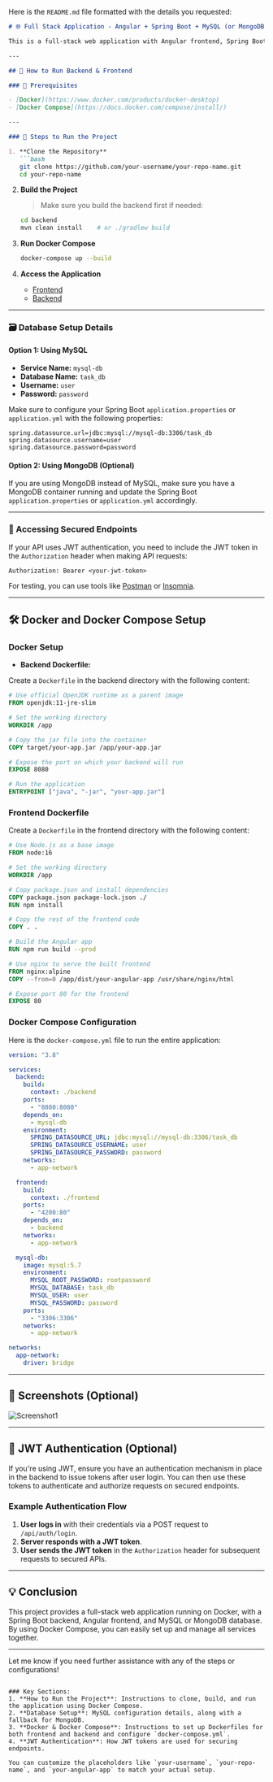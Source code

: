 Here is the `README.md` file formatted with the details you requested:

```markdown
# 🌐 Full Stack Application - Angular + Spring Boot + MySQL (or MongoDB) + Docker

This is a full-stack web application with Angular frontend, Spring Boot backend, and MySQL or MongoDB as the database. Everything runs in containers using Docker and Docker Compose.

---

## 🚀 How to Run Backend & Frontend

### 📌 Prerequisites

- [Docker](https://www.docker.com/products/docker-desktop)
- [Docker Compose](https://docs.docker.com/compose/install/)

---

### 🧭 Steps to Run the Project

1. **Clone the Repository**
   ```bash
   git clone https://github.com/your-username/your-repo-name.git
   cd your-repo-name
   ```

2. **Build the Project**
   > Make sure you build the backend first if needed:
   ```bash
   cd backend
   mvn clean install    # or ./gradlew build
   ```

3. **Run Docker Compose**
   ```bash
   docker-compose up --build
   ```

4. **Access the Application**
   
   - [Frontend](http://localhost:4200)
   - [Backend](http://localhost:8080/api)

---

### 🗃️ Database Setup Details

#### Option 1: Using MySQL
- **Service Name:** `mysql-db`
- **Database Name:** `task_db`
- **Username:** `user`
- **Password:** `password`

Make sure to configure your Spring Boot `application.properties` or `application.yml` with the following properties:

```properties
spring.datasource.url=jdbc:mysql://mysql-db:3306/task_db
spring.datasource.username=user
spring.datasource.password=password
```

#### Option 2: Using MongoDB (Optional)
If you are using MongoDB instead of MySQL, make sure you have a MongoDB container running and update the Spring Boot `application.properties` or `application.yml` accordingly.

---

### 🔑 Accessing Secured Endpoints

If your API uses JWT authentication, you need to include the JWT token in the `Authorization` header when making API requests:

```http
Authorization: Bearer <your-jwt-token>
```

For testing, you can use tools like [Postman](https://www.postman.com/) or [Insomnia](https://insomnia.rest/).

---

## 🛠️ Docker and Docker Compose Setup

### Docker Setup

- **Backend Dockerfile:**

Create a `Dockerfile` in the backend directory with the following content:

```dockerfile
# Use official OpenJDK runtime as a parent image
FROM openjdk:11-jre-slim

# Set the working directory
WORKDIR /app

# Copy the jar file into the container
COPY target/your-app.jar /app/your-app.jar

# Expose the port on which your backend will run
EXPOSE 8080

# Run the application
ENTRYPOINT ["java", "-jar", "your-app.jar"]
```

### Frontend Dockerfile

Create a `Dockerfile` in the frontend directory with the following content:

```dockerfile
# Use Node.js as a base image
FROM node:16

# Set the working directory
WORKDIR /app

# Copy package.json and install dependencies
COPY package.json package-lock.json ./
RUN npm install

# Copy the rest of the frontend code
COPY . .

# Build the Angular app
RUN npm run build --prod

# Use nginx to serve the built frontend
FROM nginx:alpine
COPY --from=0 /app/dist/your-angular-app /usr/share/nginx/html

# Expose port 80 for the frontend
EXPOSE 80
```

### Docker Compose Configuration

Here is the `docker-compose.yml` file to run the entire application:

```yaml
version: "3.8"

services:
  backend:
    build:
      context: ./backend
    ports:
      - "8080:8080"
    depends_on:
      - mysql-db
    environment:
      SPRING_DATASOURCE_URL: jdbc:mysql://mysql-db:3306/task_db
      SPRING_DATASOURCE_USERNAME: user
      SPRING_DATASOURCE_PASSWORD: password
    networks:
      - app-network

  frontend:
    build:
      context: ./frontend
    ports:
      - "4200:80"
    depends_on:
      - backend
    networks:
      - app-network

  mysql-db:
    image: mysql:5.7
    environment:
      MYSQL_ROOT_PASSWORD: rootpassword
      MYSQL_DATABASE: task_db
      MYSQL_USER: user
      MYSQL_PASSWORD: password
    ports:
      - "3306:3306"
    networks:
      - app-network

networks:
  app-network:
    driver: bridge
```

---

## 📸 Screenshots (Optional)

![Screenshot1](./screenshots/screenshot1.png)

---

## 🔐 JWT Authentication (Optional)

If you're using JWT, ensure you have an authentication mechanism in place in the backend to issue tokens after user login. You can then use these tokens to authenticate and authorize requests on secured endpoints.

### Example Authentication Flow

1. **User logs in** with their credentials via a POST request to `/api/auth/login`.
2. **Server responds with a JWT token**.
3. **User sends the JWT token** in the `Authorization` header for subsequent requests to secured APIs.

---

## 💡 Conclusion

This project provides a full-stack web application running on Docker, with a Spring Boot backend, Angular frontend, and MySQL or MongoDB database. By using Docker Compose, you can easily set up and manage all services together.

---

Let me know if you need further assistance with any of the steps or configurations!
```

### Key Sections:
1. **How to Run the Project**: Instructions to clone, build, and run the application using Docker Compose.
2. **Database Setup**: MySQL configuration details, along with a fallback for MongoDB.
3. **Docker & Docker Compose**: Instructions to set up Dockerfiles for both frontend and backend and configure `docker-compose.yml`.
4. **JWT Authentication**: How JWT tokens are used for securing endpoints.

You can customize the placeholders like `your-username`, `your-repo-name`, and `your-angular-app` to match your actual setup.
